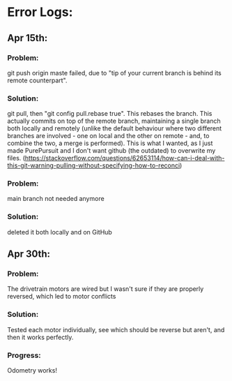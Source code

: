 # Error Logs:

## Apr 15th: 
### Problem: 
git push origin maste failed, due to "tip of your current branch is behind its remote counterpart". 
### Solution: 
git pull, then "git config pull.rebase true". This rebases the branch. This actually commits on top of the remote branch, maintaining a single branch both locally and remotely (unlike the default behaviour where two different branches are involved - one on local and the other on remote - and, to combine the two, a merge is performed). This is what I wanted, as I just made PurePursuit and I don't want github (the outdated) to overwrite my files. (https://stackoverflow.com/questions/62653114/how-can-i-deal-with-this-git-warning-pulling-without-specifying-how-to-reconci)
### Problem:
main branch not needed anymore
### Solution:
deleted it both locally and on GitHub

## Apr 30th:
### Problem:
The drivetrain motors are wired but I wasn't sure if they are properly reversed, which led to motor conflicts
### Solution:
Tested each motor individually, see which should be reverse but aren't, and then it works perfectly.
### Progress:
Odometry works!
